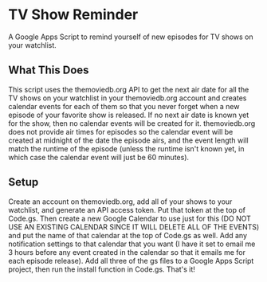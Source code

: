 # TV Show Reminder
A Google Apps Script to remind yourself of new episodes for TV shows on your watchlist.

## What This Does
This script uses the themoviedb.org API to get the next air date for all the TV shows on your watchlist in your themoviedb.org account and creates calendar events for each of them so that you never forget when a new episode of your favorite show is released. If no next air date is known yet for the show, then no calendar events will be created for it. themoviedb.org does not provide air times for episodes so the calendar event will be created at midnight of the date the episode airs, and the event length will match the runtime of the episode (unless the runtime isn't known yet, in which case the calendar event will just be 60 minutes).

## Setup
Create an account on themoviedb.org, add all of your shows to your watchlist, and generate an API access token. Put that token at the top of Code.gs. Then create a new Google Calendar to use just for this (DO NOT USE AN EXISTING CALENDAR SINCE IT WILL DELETE ALL OF THE EVENTS) and put the name of that calendar at the top of Code.gs as well. Add any notification settings to that calendar that you want (I have it set to email me 3 hours before any event created in the calendar so that it emails me for each episode release). Add all three of the gs files to a Google Apps Script project, then run the install function in Code.gs. That's it!
